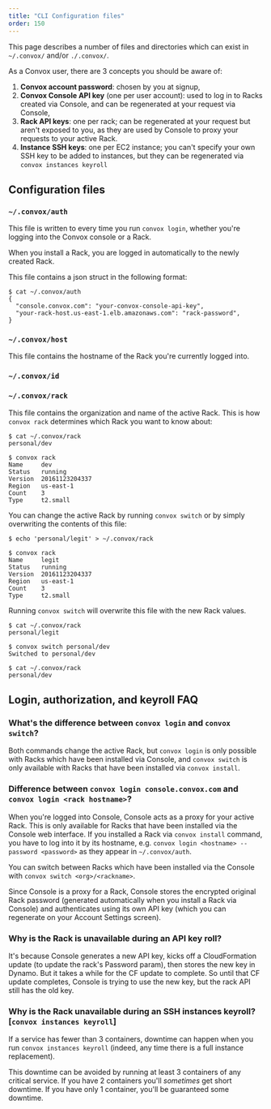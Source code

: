 ```yaml
---
title: "CLI Configuration files"
order: 150
---
```


This page describes a number of files and directories which can exist in `~/.convox/` and/or `./.convox/`.

As a Convox user, there are 3 concepts you should be aware of:

1. **Convox account password**: chosen by you at signup,
2. **Convox Console API key** (one per user account): used to log in to Racks created via Console, and can be regenerated at your request via Console, 
3. **Rack API keys**: one per rack; can be regenerated at your request but aren't exposed to you, as they are used by Console to proxy your requests to your active Rack.
4. **Instance SSH keys**: one per EC2 instance; you can't specify your own SSH key to be added to instances, but they can be regenerated via `convox instances keyroll`

## Configuration files

### `~/.convox/auth`

This file is written to every time you run `convox login`, whether you're logging into the Convox console or a Rack.

When you install a Rack, you are logged in automatically to the newly created Rack.

This file contains a json struct in the following format:

```
$ cat ~/.convox/auth 
{
  "console.convox.com": "your-convox-console-api-key",
  "your-rack-host.us-east-1.elb.amazonaws.com": "rack-password",
}
```

### `~/.convox/host`

This file contains the hostname of the Rack you're currently logged into.


### `~/.convox/id`

### `~/.convox/rack`

This file contains the organization and name of the active Rack. This is how `convox rack` determines which Rack you want to know about:

```
$ cat ~/.convox/rack 
personal/dev

$ convox rack
Name     dev
Status   running
Version  20161123204337
Region   us-east-1
Count    3
Type     t2.small
```

You can change the active Rack by running `convox switch` or by simply overwriting the contents of this file:

```
$ echo 'personal/legit' > ~/.convox/rack 

$ convox rack
Name     legit
Status   running
Version  20161123204337
Region   us-east-1
Count    3
Type     t2.small
```

Running `convox switch` will overwrite this file with the new Rack values.

```
$ cat ~/.convox/rack 
personal/legit

$ convox switch personal/dev
Switched to personal/dev

$ cat ~/.convox/rack 
personal/dev
```

## Login, authorization, and keyroll FAQ

### What's the difference between `convox login` and `convox switch`?

Both commands change the active Rack, but `convox login` is only possible with Racks which have been installed via Console, and `convox switch` is only available with Racks that have been installed via `convox install`.

### Difference between `convox login console.convox.com` and `convox login <rack hostname>`?

When you're logged into Console, Console acts as a proxy for your active Rack. This is only available for Racks that have been installed via the Console web interface. If you installed a Rack via `convox install` command, you have to log into it by its hostname, e.g. `convox login <hostname> --password <password>` as they appear in `~/.convox/auth`.

You can switch between Racks which have been installed via the Console with `convox switch <org>/<rackname>`.

Since Console is a proxy for a Rack, Console stores the encrypted original Rack password (generated automatically when you install a Rack via Console) and authenticates using its own API key (which you can regenerate on your Account Settings screen).

### Why is the Rack is unavailable during an API key roll?

It's because Console generates a new API key, kicks off a CloudFormation update (to update the rack's Password param), then stores the new key in Dynamo. But it takes a while for the CF update to complete. So until that CF update completes, Console is trying to use the new key, but the rack API still has the old key.

### Why is the Rack unavailable during an SSH instances keyroll? [`convox instances keyroll`]

If a service has fewer than 3 containers, downtime can happen when you run `convox instances keyroll` (indeed, any time there is a full instance replacement).

This downtime can be avoided by running at least 3 containers of any critical service. If you have 2 containers you'll *sometimes* get short downtime. If you have only 1 container, you'll be guaranteed some downtime.
